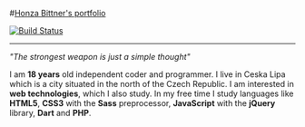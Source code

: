 #[Honza Bittner's portfolio](http://hobi.github.io)

[![Build Status](https://travis-ci.org/hobi/hobi.github.io.svg)](https://travis-ci.org/hobi/hobi.github.io)

*****


*"The strongest weapon is just a simple thought"*

I am **18 years** old independent coder and programmer. I live in Ceska Lipa which is a city situated in the north of the Czech Republic. I am interested in **web technologies**, which I also study. In my free time I study languages like **HTML5**, **CSS3** with the **Sass** preprocessor, **JavaScript** with the **jQuery** library, **Dart** and **PHP**.
